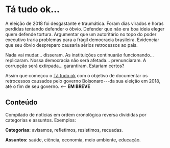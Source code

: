 # Tá tudo ok...

A eleição de 2018 foi desgastante e traumática. Foram dias virados e horas
perdidas tentando defender o óbvio. Defender que não era boa ideia eleger quem
defende tortura. Argumentar que um autoritário no topo do poder executivo
traria problemas para a frágil democracia brasileira. Evidenciar que seu óbvio
despreparo causaria sérios retrocessos ao país.

Nada vai mudar... disseram. As instituições continuarão funcionando...
replicaram. Nossa democracia não será afetada... prenunciaram. A corrupção
será extirpada... garantiram. Estariam certos?

Assim que começou o [Tá tudo ok](https://tatudoquei.github.io/) com o objetivo
de documentar os retrocessos causados pelo governo Bolsonaro---da sua eleição em
2018, até o fim de seu governo. <-- **EM BREVE**

## Conteúdo

Compilado de notícias em ordem cronológica reversa divididas por categorias
e assuntos. Exemplos:

**Categorias:** avisamos, refletimos, resistimos, recuadas.

**Assuntos:** saúde, ciência, economia, meio ambiente, educação.


